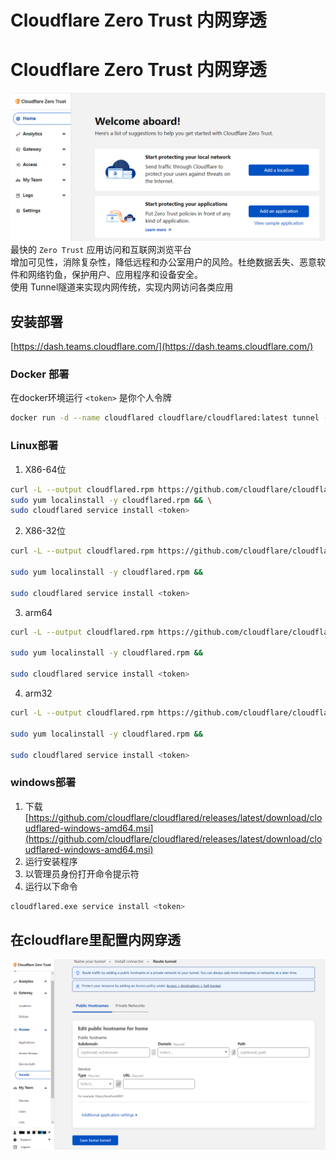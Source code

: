 # Cloudflare Zero Trust 内网穿透

# Cloudflare Zero Trust 内网穿透
![cloud](/images/cloudflare.png)  
最快的 `Zero Trust` 应用访问和互联网浏览平台  
增加可见性，消除复杂性，降低远程和办公室用户的风险。杜绝数据丢失、恶意软件和网络钓鱼，保护用户、应用程序和设备安全。  
使用 Tunnel隧道来实现内网传统，实现内网访问各类应用
## 安装部署
[https://dash.teams.cloudflare.com/](https://dash.teams.cloudflare.com/)  

### Docker 部署
在docker环境运行 `<token>` 是你个人令牌
```sh
docker run -d --name cloudflared cloudflare/cloudflared:latest tunnel --no-autoupdate run --token <token>
```

### Linux部署
1. X86-64位
```sh
curl -L --output cloudflared.rpm https://github.com/cloudflare/cloudflared/releases/latest/download/cloudflared-linux-x86_64.rpm && \
sudo yum localinstall -y cloudflared.rpm && \
sudo cloudflared service install <token>

```
2. X86-32位
```sh
curl -L --output cloudflared.rpm https://github.com/cloudflare/cloudflared/releases/latest/download/cloudflared-linux-386.rpm && 

sudo yum localinstall -y cloudflared.rpm && 

sudo cloudflared service install <token>
```

3. arm64
```sh
curl -L --output cloudflared.rpm https://github.com/cloudflare/cloudflared/releases/latest/download/cloudflared-linux-aarch64.rpm && 

sudo yum localinstall -y cloudflared.rpm && 

sudo cloudflared service install <token>

```

4. arm32
```sh
curl -L --output cloudflared.rpm https://github.com/cloudflare/cloudflared/releases/latest/download/cloudflared-linux-arm.rpm && 

sudo yum localinstall -y cloudflared.rpm && 

sudo cloudflared service install <token>
```

### windows部署
1. 下载 [https://github.com/cloudflare/cloudflared/releases/latest/download/cloudflared-windows-amd64.msi](https://github.com/cloudflare/cloudflared/releases/latest/download/cloudflared-windows-amd64.msi)  
2. 运行安装程序
3. 以管理员身份打开命令提示符
4. 运行以下命令
```sh
cloudflared.exe service install <token>
```

## 在cloudflare里配置内网穿透
![image](/images/cloudflare2.png)


